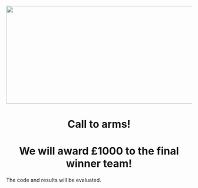 <p align="center">
  <img width="650" height="265" src="http://www.bris.ac.uk/media-library/sites/engineering/research/cybersecurity/BCSG%20logo%20small.png">
</p>
<div align="center">
<h1> Call to arms! </h1>
<h1> We will award £1000 to the final winner team! </h1> 
</div>

The code and results will be evaluated.
